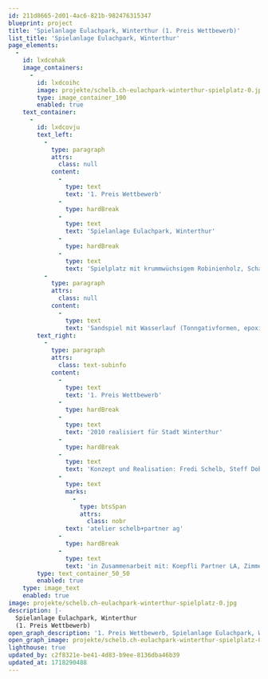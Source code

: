 ```yaml
---
id: 211d8665-2d01-4ac6-821b-982476315347
blueprint: project
title: 'Spielanlage Eulachpark, Winterthur (1. Preis Wettbewerb)'
list_title: 'Spielanlage Eulachpark, Winterthur'
page_elements:
  -
    id: lxdcohak
    image_containers:
      -
        id: lxdcoihc
        image: projekte/schelb.ch-eulachpark-winterthur-spielplatz-0.jpg
        type: image_container_100
        enabled: true
    text_container:
      -
        id: lxdcovju
        text_left:
          -
            type: paragraph
            attrs:
              class: null
            content:
              -
                type: text
                text: '1. Preis Wettbewerb'
              -
                type: hardBreak
              -
                type: text
                text: 'Spielanlage Eulachpark, Winterthur'
              -
                type: hardBreak
              -
                type: text
                text: 'Spielplatz mit krummwüchsigem Robinienholz, Schaukeln, Spiel-Iglus, Rohrtelefon.'
          -
            type: paragraph
            attrs:
              class: null
            content:
              -
                type: text
                text: 'Sandspiel mit Wasserlauf (Tonngativformen, epoxiert und in Beton gegossen).'
        text_right:
          -
            type: paragraph
            attrs:
              class: text-subinfo
            content:
              -
                type: text
                text: '1. Preis Wettbewerb'
              -
                type: hardBreak
              -
                type: text
                text: '2010 realisiert für Stadt Winterthur'
              -
                type: hardBreak
              -
                type: text
                text: 'Konzept und Realisation: Fredi Schelb, Steff Dobler, '
              -
                type: text
                marks:
                  -
                    type: btsSpan
                    attrs:
                      class: nobr
                text: 'atelier schelb+partner ag'
              -
                type: hardBreak
              -
                type: text
                text: 'in Zusammenarbeit mit: Koepfli Partner LA, Zimmerei Oberhänsli'
        type: text_container_50_50
        enabled: true
    type: image_text
    enabled: true
image: projekte/schelb.ch-eulachpark-winterthur-spielplatz-0.jpg
description: |-
  Spielanlage Eulachpark, Winterthur
  (1. Preis Wettbewerb)
open_graph_description: '1. Preis Wettbewerb, Spielanlage Eulachpark, Winterthur, Spielplatz mit krummwüchsigem Robinienholz, Schaukeln, Spiel-Iglus, Rohrtelefon. Sandspiel mit Wasserlauf (Tonngativformen, epoxiert und in Beton gegossen).'
open_graph_image: projekte/schelb.ch-eulachpark-winterthur-spielplatz-0.jpg
lighthouse: true
updated_by: c2f8321e-be41-4d83-b9ee-8136dba46b39
updated_at: 1718290488
---
```

